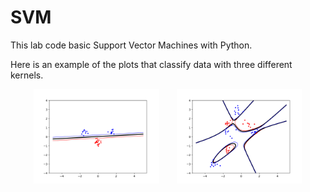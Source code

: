 # SVM
This lab code basic Support Vector Machines with Python.

Here is an example of the plots that classify data with three different kernels.

<p align="center">
  <img src="img/plot-lin.png" width=40% height=40%>
  &nbsp; &nbsp; &nbsp;
  <img src="img/plot-poly.png" width=40% height=40%>
</p>

